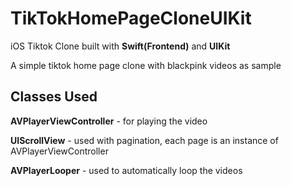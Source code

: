 # TikTokHomePageCloneUIKit

iOS Tiktok Clone built with **Swift(Frontend)** and **UIKit**

A simple tiktok home page clone with blackpink videos as sample

## Classes Used

**AVPlayerViewController** - for playing the video

**UIScrollView** - used with pagination, each page is an instance of AVPlayerViewController

**AVPlayerLooper** - used to automatically loop the videos


